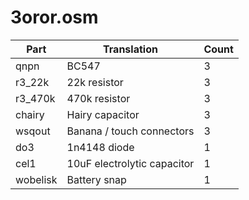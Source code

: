 3oror.osm
==========
| **Part** | **Translation** |**Count** |
|----------|-----------|-----------|
|qnpn| BC547 | 3| 
|r3_22k| 22k resistor | 3| 
|r3_470k| 470k resistor | 3| 
|chairy| Hairy capacitor | 3| 
|wsqout| Banana / touch connectors | 3|
|do3|1n4148 diode |1| 
|cel1|10uF electrolytic capacitor |1| 
|wobelisk|Battery snap | 1| 
